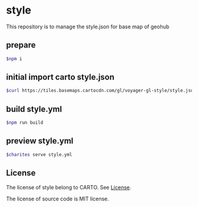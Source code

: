 # style

This repository is to manage the style.json for base map of geohub

## prepare

```bash
$npm i
```

## initial import carto style.json

```bash
$curl https://tiles.basemaps.cartocdn.com/gl/voyager-gl-style/style.json | $charites convert - style.yml
```

## build style.yml

```bash
$npm run build
```

## preview style.yml

```bash
$charites serve style.yml
```

## License

The license of style belong to CARTO. See [License](./LICENSE).

The license of source code is MIT license.

